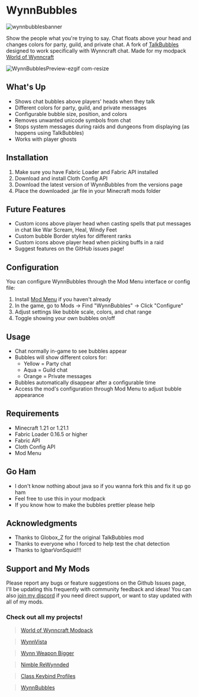 # WynnBubbles
![wynnbubblesbanner](https://github.com/user-attachments/assets/c362b7f7-1966-4c6c-8028-b2dd66cec96e)

Show the people what you're trying to say. Chat floats above your head and changes colors for party, guild, and private chat. A fork of [TalkBubbles](https://modrinth.com/mod/talkbubbles) designed to work specifically with Wynncraft chat. Made for my modpack [World of Wynncraft](https://modrinth.com/modpack/world-of-wynncraft)

![WynnBubblesPreview-ezgif com-resize](https://github.com/user-attachments/assets/c99455f2-220e-46f9-8d02-0a8770c4d6ce)


## What's Up
- Shows chat bubbles above players' heads when they talk
- Different colors for party, guild, and private messages
- Configurable bubble size, position, and colors
- Removes unwanted unicode symbols from chat
- Stops system messages during raids and dungeons from displaying (as happens using TalkBubbles)
- Works with player ghosts

## Installation
1. Make sure you have Fabric Loader and Fabric API installed
2. Download and install Cloth Config API
3. Download the latest version of WynnBubbles from the versions page
4. Place the downloaded .jar file in your Minecraft mods folder

## Future Features
- Custom icons above player head when casting spells that put messages in chat like War Scream, Heal, Windy Feet
- Custom bubble Border styles for different ranks
- Custom icons above player head when picking buffs in a raid
- Suggest features on the GitHub issues page!

## Configuration
You can configure WynnBubbles through the Mod Menu interface or config file:
1. Install [Mod Menu](https://modrinth.com/mod/modmenu) if you haven't already
2. In the game, go to Mods -> Find "WynnBubbles" -> Click "Configure"
3. Adjust settings like bubble scale, colors, and chat range
4. Toggle showing your own bubbles on/off

## Usage
- Chat normally in-game to see bubbles appear
- Bubbles will show different colors for:
  - Yellow = Party chat
  - Aqua = Guild chat
  - Orange = Private messages
- Bubbles automatically disappear after a configurable time
- Access the mod's configuration through Mod Menu to adjust bubble appearance

## Requirements
- Minecraft 1.21 or 1.21.1
- Fabric Loader 0.16.5 or higher
- Fabric API
- Cloth Config API
- Mod Menu

## Go Ham
- I don't know nothing about java so if you wanna fork this and fix it up go ham
- Feel free to use this in your modpack
- If you know how to make the bubbles prettier please help

## Acknowledgments
- Thanks to Globox_Z for the original TalkBubbles mod
- Thanks to everyone who I forced to help test the chat detection
- Thanks to IgbarVonSquid!!!

## Support and My Mods
Please report any bugs or feature suggestions on the Github Issues page, I'll be updating this frequently with community feedback and ideas! You can also [join my discord](https://discord.gg/jqFF64rXZZ) if you need direct support, or want to stay updated with all of my mods.
### Check out all my projects!
>   [World of Wynncraft Modpack](https://modrinth.com/modpack/world-of-wynncraft)

>   [WynnVista](https://modrinth.com/mod/wynnvista)

>   [Wynn Weapon Bigger](https://modrinth.com/mod/wynnweaponbigger)

>   [Nimble ReWynnded](https://modrinth.com/mod/nimble-rewynnded)

>   [Class Keybind Profiles](https://modrinth.com/mod/class-keybind-profiles)

>   [WynnBubbles](https://modrinth.com/mod/wynnbubbles)
